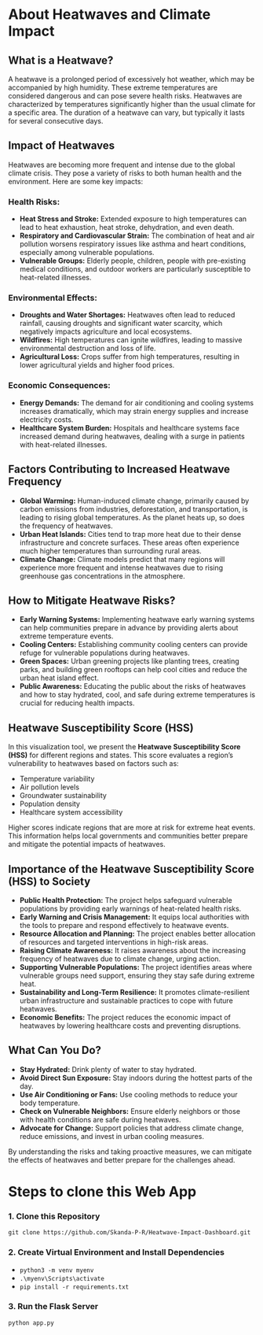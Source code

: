# About Heatwaves and Climate Impact

## What is a Heatwave?
A heatwave is a prolonged period of excessively hot weather, which may be accompanied by high humidity. These extreme temperatures are considered dangerous and can pose severe health risks. Heatwaves are characterized by temperatures significantly higher than the usual climate for a specific area. The duration of a heatwave can vary, but typically it lasts for several consecutive days.

## Impact of Heatwaves
Heatwaves are becoming more frequent and intense due to the global climate crisis. They pose a variety of risks to both human health and the environment. Here are some key impacts:

### Health Risks:
- **Heat Stress and Stroke:** Extended exposure to high temperatures can lead to heat exhaustion, heat stroke, dehydration, and even death.
- **Respiratory and Cardiovascular Strain:** The combination of heat and air pollution worsens respiratory issues like asthma and heart conditions, especially among vulnerable populations.
- **Vulnerable Groups:** Elderly people, children, people with pre-existing medical conditions, and outdoor workers are particularly susceptible to heat-related illnesses.

### Environmental Effects:
- **Droughts and Water Shortages:** Heatwaves often lead to reduced rainfall, causing droughts and significant water scarcity, which negatively impacts agriculture and local ecosystems.
- **Wildfires:** High temperatures can ignite wildfires, leading to massive environmental destruction and loss of life.
- **Agricultural Loss:** Crops suffer from high temperatures, resulting in lower agricultural yields and higher food prices.

### Economic Consequences:
- **Energy Demands:** The demand for air conditioning and cooling systems increases dramatically, which may strain energy supplies and increase electricity costs.
- **Healthcare System Burden:** Hospitals and healthcare systems face increased demand during heatwaves, dealing with a surge in patients with heat-related illnesses.

## Factors Contributing to Increased Heatwave Frequency
- **Global Warming:** Human-induced climate change, primarily caused by carbon emissions from industries, deforestation, and transportation, is leading to rising global temperatures. As the planet heats up, so does the frequency of heatwaves.
- **Urban Heat Islands:** Cities tend to trap more heat due to their dense infrastructure and concrete surfaces. These areas often experience much higher temperatures than surrounding rural areas.
- **Climate Change:** Climate models predict that many regions will experience more frequent and intense heatwaves due to rising greenhouse gas concentrations in the atmosphere.

## How to Mitigate Heatwave Risks?
- **Early Warning Systems:** Implementing heatwave early warning systems can help communities prepare in advance by providing alerts about extreme temperature events.
- **Cooling Centers:** Establishing community cooling centers can provide refuge for vulnerable populations during heatwaves.
- **Green Spaces:** Urban greening projects like planting trees, creating parks, and building green rooftops can help cool cities and reduce the urban heat island effect.
- **Public Awareness:** Educating the public about the risks of heatwaves and how to stay hydrated, cool, and safe during extreme temperatures is crucial for reducing health impacts.

## Heatwave Susceptibility Score (HSS)
In this visualization tool, we present the **Heatwave Susceptibility Score (HSS)** for different regions and states. This score evaluates a region’s vulnerability to heatwaves based on factors such as:

- Temperature variability
- Air pollution levels
- Groundwater sustainability
- Population density
- Healthcare system accessibility

Higher scores indicate regions that are more at risk for extreme heat events. This information helps local governments and communities better prepare and mitigate the potential impacts of heatwaves.

## Importance of the Heatwave Susceptibility Score (HSS) to Society

- **Public Health Protection:** The project helps safeguard vulnerable populations by providing early warnings of heat-related health risks.
- **Early Warning and Crisis Management:** It equips local authorities with the tools to prepare and respond effectively to heatwave events.
- **Resource Allocation and Planning:** The project enables better allocation of resources and targeted interventions in high-risk areas.
- **Raising Climate Awareness:** It raises awareness about the increasing frequency of heatwaves due to climate change, urging action.
- **Supporting Vulnerable Populations:** The project identifies areas where vulnerable groups need support, ensuring they stay safe during extreme heat.
- **Sustainability and Long-Term Resilience:** It promotes climate-resilient urban infrastructure and sustainable practices to cope with future heatwaves.
- **Economic Benefits:** The project reduces the economic impact of heatwaves by lowering healthcare costs and preventing disruptions.


## What Can You Do?
- **Stay Hydrated:** Drink plenty of water to stay hydrated.
- **Avoid Direct Sun Exposure:** Stay indoors during the hottest parts of the day.
- **Use Air Conditioning or Fans:** Use cooling methods to reduce your body temperature.
- **Check on Vulnerable Neighbors:** Ensure elderly neighbors or those with health conditions are safe during heatwaves.
- **Advocate for Change:** Support policies that address climate change, reduce emissions, and invest in urban cooling measures.

By understanding the risks and taking proactive measures, we can mitigate the effects of heatwaves and better prepare for the challenges ahead.

# Steps to clone this Web App
### 1. Clone this Repository
```git clone https://github.com/Skanda-P-R/Heatwave-Impact-Dashboard.git```
### 2. Create Virtual Environment and Install Dependencies
- ```python3 -m venv myenv```
- ```.\myenv\Scripts\activate```
- ```pip install -r requirements.txt```
### 3. Run the Flask Server
```python app.py```
